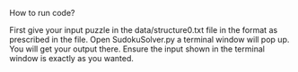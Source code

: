 How to run code?

First give your input puzzle in the data/structure0.txt file in the format as prescribed in the file.
Open SudokuSolver.py a terminal window will pop up. You will get your output there. Ensure the input shown in the terminal window is exactly as you wanted.
